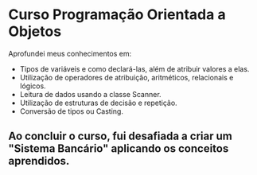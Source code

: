 # Curso Programação Orientada a Objetos

Aprofundei meus conhecimentos em:

- Tipos de variáveis e como declará-las, além de atribuir valores a elas.
- Utilização de operadores de atribuição, aritméticos, relacionais e lógicos.
- Leitura de dados usando a classe Scanner.
- Utilização de estruturas de decisão e repetição.
- Conversão de tipos ou Casting.

## Ao concluir o curso, fui desafiada a criar um "Sistema Bancário" aplicando os conceitos aprendidos.
